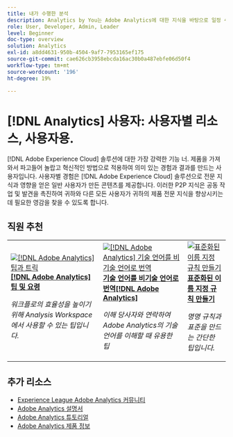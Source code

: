 ```yaml
---
title: 내가 수행한 분석
description: Analytics by You는 Adobe Analytics에 대한 지식을 바탕으로 일정 수준의 전문 지식과 영향력을 확보한 일반 사용자가 만든 사용자 생성 콘텐츠를 제공합니다.
role: User, Developer, Admin, Leader
level: Beginner
doc-type: overview
solution: Analytics
exl-id: a8dd4631-950b-4504-9af7-7953165ef175
source-git-commit: cae626cb3958ebcda16ac30b0a487ebfe06d50f4
workflow-type: tm+mt
source-wordcount: '196'
ht-degree: 19%

---
```


# [!DNL Analytics] 사용자: 사용자별 리소스, 사용자용.

[!DNL Adobe Experience Cloud] 솔루션에 대한 가장 강력한 기능 너. 제품을 가져와서 파고들어 놀랍고 혁신적인 방법으로 적용하여 의미 있는 경험과 결과를 만드는 사용자입니다. 사용자별 경험은 [!DNL Adobe Experience Cloud] 솔루션으로 전문 지식과 영향을 얻은 일반 사용자가 만든 콘텐츠를 제공합니다. 이러한 P2P 지식은 공동 작업 및 발견을 촉진하여 귀하와 다른 모든 사용자가 귀하의 제품 전문 지식을 향상시키는 데 필요한 영감을 찾을 수 있도록 합니다.

<div id="recs-overview-body-1"></div>
<div id="recs-overview-body-2"></div>
<div id="recs-overview-body-3"></div>
<div id="recs-overview-body-4"></div>
<div id="recs-overview-body-5"></div>
<div id="recs-overview-body-6"></div>

<div id="staff-picks-section">

## 직원 추천

<table>
<tr>
  <td>
    <a href="/help/analytics/analysis-workspace/tips-and-tricks/right-click-tips-and-tricks-for-more-efficient-workflows.md">
      <img alt="[!DNL Adobe Analytics] 팁과 트릭" src="https://video.tv.adobe.com/v/3417736?format=jpeg" />
    </a>
    <div>
      <a href="/help/analytics/analysis-workspace/tips-and-tricks/right-click-tips-and-tricks-for-more-efficient-workflows.md">
    <strong>[!DNL Adobe Analytics] 팁 및 요령</strong>
    </a>
    </div>
    <p>
    <em>워크플로의 효율성을 높이기 위해 Analysis Workspace에서 사용할 수 있는 팁입니다.</em>
    <p>
  </td>
  <td>
    <a href="/help/marketo/programs/email-programs.md">
      <img alt="[!DNL Adobe Analytics] 기술 언어를 비기술 언어로 번역" src="https://video.tv.adobe.com/v/342066?format=jpeg" />
    </a>
    <div>
      <a href="/help/analytics/administration/key-admin-skills/translating-adobe-analytics-technical-language.md">
    <strong>기술 언어를 비기술 언어로 번역[!DNL Adobe Analytics]
    </strong></a>
    </div>
    <p>
    <em>이해 당사자와 연락하여 Adobe Analytics의 기술 언어를 이해할 때 유용한 팁</em>
    <p>
  </td>
  <td>
    <a href="/help/analytics/administration/admin-tips/create-standardized-naming-conventions.md">
      <img alt="표준화된 이름 지정 규칙 만들기" src="https://cdn.experienceleague.adobe.com/thumb/10531.jpg" />
    </a>
    <div>
      <a href="/help/analytics/administration/admin-tips/create-standardized-naming-conventions.md">
    <strong>표준화된 이름 지정 규칙 만들기</strong>
    </a>
    </div>
    <p>
    <em>명명 규칙과 표준을 만드는 간단한 팁입니다.</em>
    <p>
  </td>
</tr>
</table>

</div>

## 추가 리소스

* [Experience League Adobe Analytics 커뮤니티](https://experienceleaguecommunities.adobe.com/t5/adobe-analytics/ct-p/adobe-analytics-community)
* [Adobe Analytics 설명서](https://experienceleague.adobe.com/docs/analytics.html?lang=ko)
* [Adobe Analytics 튜토리얼](https://experienceleague.adobe.com/docs/analytics-learn/tutorials/overview.html)
* [Adobe Analytics 제품 정보](https://business.adobe.com/products/analytics/adobe-analytics.html)
